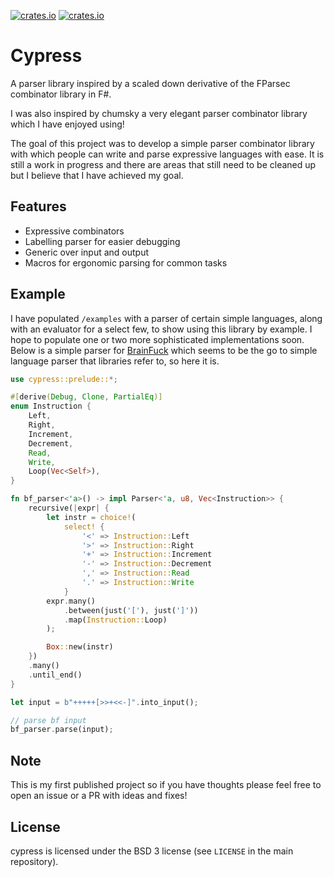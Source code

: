 [![crates.io](https://img.shields.io/crates/v/cypress.svg)](https://crates.io/crates/cypress)
[![crates.io](https://docs.rs/cypress/badge.svg)](https://docs.rs/cypress)

# Cypress

A parser library inspired by a scaled down derivative of the FParsec combinator library in F#.

I was also inspired by chumsky a very elegant parser combinator library which I have enjoyed using!

The goal of this project was to develop a simple parser combinator library with which people can write and parse expressive languages with ease. It is still a work in progress and there are areas that still need to be cleaned up but I believe that I have achieved my goal.

## Features

- Expressive combinators
- Labelling parser for easier debugging
- Generic over input and output
- Macros for ergonomic parsing for common tasks

## Example

I have populated `/examples` with a parser of certain simple languages, along with an evaluator for a select few, to show using this library by example. I hope to populate one or two more sophisticated implementations soon. Below is a simple parser for [BrainFuck](https://gist.github.com/roachhd/dce54bec8ba55fb17d3a) which seems to be the go to simple language parser that libraries refer to, so here it is.

```rust
use cypress::prelude::*;

#[derive(Debug, Clone, PartialEq)]
enum Instruction {
    Left,
    Right,
    Increment,
    Decrement,
    Read,
    Write,
    Loop(Vec<Self>),
}

fn bf_parser<'a>() -> impl Parser<'a, u8, Vec<Instruction>> {
    recursive(|expr| {
        let instr = choice!(
            select! {
                '<' => Instruction::Left
                '>' => Instruction::Right
                '+' => Instruction::Increment
                '-' => Instruction::Decrement
                ',' => Instruction::Read
                '.' => Instruction::Write
            }
        expr.many()
            .between(just('['), just(']'))
            .map(Instruction::Loop)
        );

        Box::new(instr)
    })
    .many()
    .until_end()
}

let input = b"+++++[>>+<<-]".into_input();

// parse bf input
bf_parser.parse(input);
```

## Note

This is my first published project so if you have thoughts please feel free to open an issue or a PR with ideas and fixes!

## License

cypress is licensed under the BSD 3 license (see `LICENSE` in the main repository).

